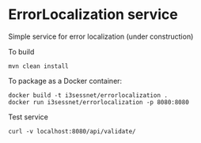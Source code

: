 # ErrorLocalization service

Simple service for error localization (under construction)

To build 

```
mvn clean install
```

To package as a Docker container:

```
docker build -t i3sessnet/errorlocalization .
docker run i3sessnet/errorlocalization -p 8080:8080
```

Test service
```
curl -v localhost:8080/api/validate/
```
